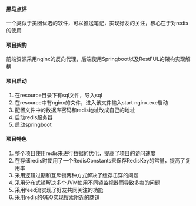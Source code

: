 #### 黑马点评
一个类似于美团优选的软件，可以推送笔记，实现好友的关注，核心在于对redis的使用

#### 项目架构
前端资源采用nginx的反向代理，后端使用Springboot以及RestFUL的架构实现解耦

#### 项目启动
1. 在resource目录下有sql文件，导入sql
2. 在resource中有nginx的文件，进入该文件输入start nginx.exe启动
3. 配置文件中的数据库密码和redis地址改成自己的地址
4. 启动redis服务器
5. 启动springboot

#### 项目特色
1. 整个项目使用redis来进行数据的优化，提高了项目的访问速度
2. 在存储redis时使用了一个RedisConstants来保存RedisKey的常量，提高了复用率
3. 采用逻辑过期和互斥锁两种方式解决了缓存击穿的问题
4. 采用分布式锁解决多个JVM使用不同锁监视器而导致多卖的问题
5. 采用feed流实现了好友共同关注的功能
6. 采用redis的GEO实现搜索附近的商铺

